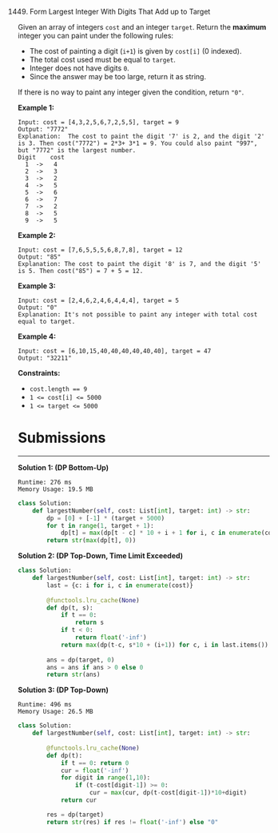 1449. Form Largest Integer With Digits That Add up to Target

Given an array of integers `cost` and an integer `target`. Return the **maximum** integer you can paint under the following rules:

* The cost of painting a digit (`i+1`) is given by `cost[i]` (0 indexed).
* The total cost used must be equal to `target`.
* Integer does not have digits `0`.
* Since the answer may be too large, return it as string.

If there is no way to paint any integer given the condition, return `"0"`.

 

**Example 1:**
```
Input: cost = [4,3,2,5,6,7,2,5,5], target = 9
Output: "7772"
Explanation:  The cost to paint the digit '7' is 2, and the digit '2' is 3. Then cost("7772") = 2*3+ 3*1 = 9. You could also paint "997", but "7772" is the largest number.
Digit    cost
  1  ->   4
  2  ->   3
  3  ->   2
  4  ->   5
  5  ->   6
  6  ->   7
  7  ->   2
  8  ->   5
  9  ->   5
```

**Example 2:**
```
Input: cost = [7,6,5,5,5,6,8,7,8], target = 12
Output: "85"
Explanation: The cost to paint the digit '8' is 7, and the digit '5' is 5. Then cost("85") = 7 + 5 = 12.
```

**Example 3:**
```
Input: cost = [2,4,6,2,4,6,4,4,4], target = 5
Output: "0"
Explanation: It's not possible to paint any integer with total cost equal to target.
```

**Example 4:**
```
Input: cost = [6,10,15,40,40,40,40,40,40], target = 47
Output: "32211"
```

**Constraints:**

* `cost.length == 9`
* `1 <= cost[i] <= 5000`
* `1 <= target <= 5000`

# Submissions
---
**Solution 1: (DP Bottom-Up)**
```
Runtime: 276 ms
Memory Usage: 19.5 MB
```
```python
class Solution:
    def largestNumber(self, cost: List[int], target: int) -> str:
        dp = [0] + [-1] * (target + 5000)
        for t in range(1, target + 1):
            dp[t] = max(dp[t - c] * 10 + i + 1 for i, c in enumerate(cost))
        return str(max(dp[t], 0))
```

**Solution 2: (DP Top-Down, Time Limit Exceeded)**
```python
class Solution:
    def largestNumber(self, cost: List[int], target: int) -> str:
        last = {c: i for i, c in enumerate(cost)}
        
        @functools.lru_cache(None)
        def dp(t, s):
            if t == 0:
                return s
            if t < 0:
                return float('-inf')
            return max(dp(t-c, s*10 + (i+1)) for c, i in last.items())
        
        ans = dp(target, 0)
        ans = ans if ans > 0 else 0
        return str(ans)
```

**Solution 3: (DP Top-Down)**
```
Runtime: 496 ms
Memory Usage: 26.5 MB
```
```python
class Solution:
    def largestNumber(self, cost: List[int], target: int) -> str:
        
        @functools.lru_cache(None)
        def dp(t):
            if t == 0: return 0
            cur = float('-inf')
            for digit in range(1,10):
                if (t-cost[digit-1]) >= 0:
                    cur = max(cur, dp(t-cost[digit-1])*10+digit)
            return cur

        res = dp(target)
        return str(res) if res != float('-inf') else "0"
```
